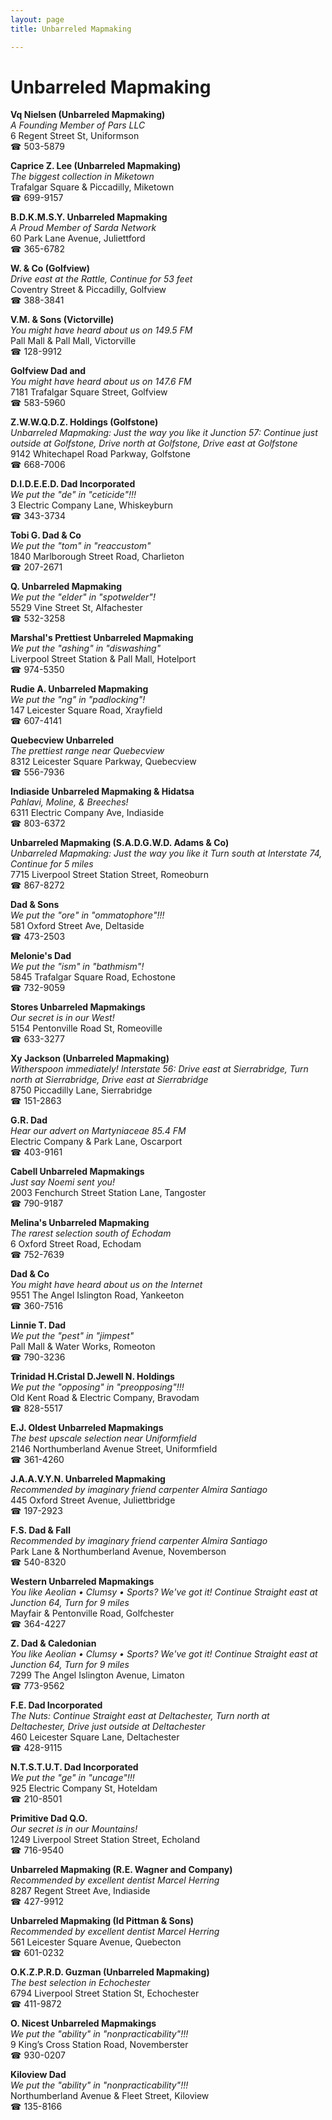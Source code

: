```yaml
---
layout: page 
title: Unbarreled Mapmaking

---
```



# Unbarreled Mapmaking


 **Vq Nielsen (Unbarreled Mapmaking)**  
_A Founding Member of Pars LLC_  
6 Regent Street St, Uniformson  
☎ 503-5879

**Caprice Z. Lee (Unbarreled Mapmaking)**  
_The biggest collection in Miketown_  
Trafalgar Square & Piccadilly, Miketown  
☎ 699-9157

**B.D.K.M.S.Y. Unbarreled Mapmaking**  
_A Proud Member of Sarda Network_  
60 Park Lane Avenue, Juliettford  
☎ 365-6782

**W. & Co (Golfview)**  
_Drive east at the Rattle, Continue for 53 feet_  
Coventry Street & Piccadilly, Golfview  
☎ 388-3841

**V.M. & Sons (Victorville)**  
_You might have heard about us on 149.5 FM_  
Pall Mall & Pall Mall, Victorville  
☎ 128-9912

**Golfview Dad and**  
_You might have heard about us on 147.6 FM_  
7181 Trafalgar Square Street, Golfview  
☎ 583-5960

**Z.W.W.Q.D.Z. Holdings (Golfstone)**  
_Unbarreled Mapmaking: Just the way you like it 
Junction 57: Continue just outside at Golfstone, Drive north at Golfstone, Drive east at Golfstone_  
9142 Whitechapel Road Parkway, Golfstone  
☎ 668-7006

**D.I.D.E.E.D. Dad Incorporated**  
_We put the "de" in "ceticide"!!!_  
3 Electric Company Lane, Whiskeyburn  
☎ 343-3734

**Tobi G. Dad & Co**  
_We put the "tom" in "reaccustom"_  
1840 Marlborough Street Road, Charlieton  
☎ 207-2671

**Q. Unbarreled Mapmaking**  
_We put the "elder" in "spotwelder"!_  
5529 Vine Street St, Alfachester  
☎ 532-3258

**Marshal's Prettiest Unbarreled Mapmaking**  
_We put the "ashing" in "diswashing"_  
Liverpool Street Station & Pall Mall, Hotelport  
☎ 974-5350

**Rudie A. Unbarreled Mapmaking**  
_We put the "ng" in "padlocking"!_  
147 Leicester Square Road, Xrayfield  
☎ 607-4141

**Quebecview Unbarreled**  
_The prettiest range near Quebecview_  
8312 Leicester Square Parkway, Quebecview  
☎ 556-7936

**Indiaside Unbarreled Mapmaking & Hidatsa**  
_Pahlavi, Moline, & Breeches!_  
6311 Electric Company Ave, Indiaside  
☎ 803-6372

**Unbarreled Mapmaking (S.A.D.G.W.D. Adams & Co)**  
_Unbarreled Mapmaking: Just the way you like it 
Turn south at Interstate 74, Continue for 5 miles_  
7715 Liverpool Street Station Street, Romeoburn  
☎ 867-8272

**Dad & Sons**  
_We put the "ore" in "ommatophore"!!!_  
581 Oxford Street Ave, Deltaside  
☎ 473-2503

**Melonie's Dad**  
_We put the "ism" in "bathmism"!_  
5845 Trafalgar Square Road, Echostone  
☎ 732-9059

**Stores Unbarreled Mapmakings**  
_Our secret is in our West!_  
5154 Pentonville Road St, Romeoville  
☎ 633-3277

**Xy Jackson (Unbarreled Mapmaking)**  
_Witherspoon immediately! 
Interstate 56: Drive east at Sierrabridge, Turn north at Sierrabridge, Drive east at Sierrabridge_  
8750 Piccadilly Lane, Sierrabridge  
☎ 151-2863

**G.R. Dad**  
_Hear our advert on Martyniaceae 85.4 FM_  
Electric Company & Park Lane, Oscarport  
☎ 403-9161

**Cabell Unbarreled Mapmakings**  
_Just say Noemi sent you!_  
2003 Fenchurch Street Station Lane, Tangoster  
☎ 790-9187

**Melina's Unbarreled Mapmaking**  
_The rarest selection south of Echodam_  
6 Oxford Street Road, Echodam  
☎ 752-7639

**Dad & Co**  
_You might have heard about us on the Internet_  
9551 The Angel Islington Road, Yankeeton  
☎ 360-7516

**Linnie T. Dad**  
_We put the "pest" in "jimpest"_  
Pall Mall & Water Works, Romeoton  
☎ 790-3236

**Trinidad H.Cristal D.Jewell N. Holdings**  
_We put the "opposing" in "preopposing"!!!_  
Old Kent Road & Electric Company, Bravodam  
☎ 828-5517

**E.J. Oldest Unbarreled Mapmakings**  
_The best upscale selection near Uniformfield_  
2146 Northumberland Avenue Street, Uniformfield  
☎ 361-4260

**J.A.A.V.Y.N. Unbarreled Mapmaking**  
_Recommended by imaginary friend carpenter Almira Santiago_  
445 Oxford Street Avenue, Juliettbridge  
☎ 197-2923

**F.S. Dad & Fall**  
_Recommended by imaginary friend carpenter Almira Santiago_  
Park Lane & Northumberland Avenue, Novemberson  
☎ 540-8320

**Western Unbarreled Mapmakings**  
_You like Aeolian • Clumsy • Sports? We've got it! 
Continue Straight east at Junction 64, Turn for 9 miles_  
Mayfair & Pentonville Road, Golfchester  
☎ 364-4227

**Z. Dad & Caledonian**  
_You like Aeolian • Clumsy • Sports? We've got it! 
Continue Straight east at Junction 64, Turn for 9 miles_  
7299 The Angel Islington Avenue, Limaton  
☎ 773-9562

**F.E. Dad Incorporated**  
_The Nuts: Continue Straight east at Deltachester, Turn north at Deltachester, Drive just outside at Deltachester_  
460 Leicester Square Lane, Deltachester  
☎ 428-9115

**N.T.S.T.U.T. Dad Incorporated**  
_We put the "ge" in "uncage"!!!_  
925 Electric Company St, Hoteldam  
☎ 210-8501

**Primitive Dad Q.O.**  
_Our secret is in our Mountains!_  
1249 Liverpool Street Station Street, Echoland  
☎ 716-9540

**Unbarreled Mapmaking (R.E. Wagner and Company)**  
_Recommended by excellent dentist Marcel Herring_  
8287 Regent Street Ave, Indiaside  
☎ 427-9912

**Unbarreled Mapmaking (Id Pittman & Sons)**  
_Recommended by excellent dentist Marcel Herring_  
561 Leicester Square Avenue, Quebecton  
☎ 601-0232

**O.K.Z.P.R.D. Guzman (Unbarreled Mapmaking)**  
_The best selection in Echochester_  
6794 Liverpool Street Station St, Echochester  
☎ 411-9872

**O. Nicest Unbarreled Mapmakings**  
_We put the "ability" in "nonpracticability"!!!_  
9 King’s Cross Station Road, Novemberster  
☎ 930-0207

**Kiloview Dad**  
_We put the "ability" in "nonpracticability"!!!_  
Northumberland Avenue & Fleet Street, Kiloview  
☎ 135-8166

